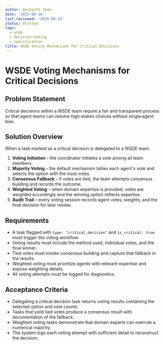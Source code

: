 ```yaml
---
author: DevSynth Team
date: '2025-08-16'
last_reviewed: '2025-08-16'
status: drafted
tags:
  - wsde
  - decision-making
  - specification
title: WSDE Voting Mechanisms for Critical Decisions
---
```


# WSDE Voting Mechanisms for Critical Decisions

## Problem Statement

Critical decisions within a WSDE team require a fair and transparent process so that agent teams can resolve high‑stakes choices without single‑agent bias.

## Solution Overview

When a task marked as a critical decision is delegated to a WSDE team:

1. **Voting Initiation** – the coordinator initiates a vote among all team members.
2. **Majority Voting** – the default mechanism tallies each agent's vote and selects the option with the most votes.
3. **Consensus Fallback** – if votes are tied, the team attempts consensus building and records the outcome.
4. **Weighted Voting** – when domain expertise is provided, votes are weighted accordingly and the winning option reflects expertise.
5. **Audit Trail** – every voting session records agent votes, weights, and the final decision for later review.

## Requirements

- A task flagged with `type: "critical_decision"` and `is_critical: true` must trigger the voting workflow.
- Voting results must include the method used, individual votes, and the final winner.
- Tied votes must invoke consensus building and capture that fallback in the results.
- Weighted voting must prioritize agents with relevant expertise and expose weighting details.
- All voting attempts must be logged for diagnostics.

## Acceptance Criteria

- Delegating a critical decision task returns voting results containing the selected option and vote counts.
- Tasks that yield tied votes produce a consensus result with documentation of the fallback.
- Weighted voting tasks demonstrate that domain experts can overrule a numerical majority.
- The system logs each voting attempt with sufficient detail to reconstruct the decision.
